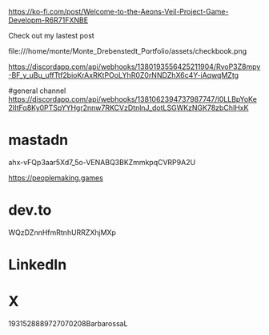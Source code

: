 

https://ko-fi.com/post/Welcome-to-the-Aeons-Veil-Project-Game-Developm-R6R71FXNBE


Check out my lastest post 


file:///home/monte/Monte_Drebenstedt_Portfolio/assets/checkbook.png



https://discordapp.com/api/webhooks/1380193556425211904/RvoP3Z8mpy-BF_y_uBu_uffTtf2bioKrAxRKtPOoLYhR0Z0rNNDZhX6c4Y-iAqwqMZtg

#general channel
https://discordapp.com/api/webhooks/1381062394737987747/I0LLBpYoKe2IItFq8Ky0PTSpYYHgr2nnw7RKCVzDtnlnJ_dotLSGWKzNGK78zbChIHxK



# mastadn
ahx-vFQp3aar5Xd7_5o-VENABQ3BKZmmkpqCVRP9A2U


https://peoplemaking.games

# dev.to
WQzDZnnHfmRtnhURRZXhjMXp

# LinkedIn



#  X

1931528889727070208BarbarossaL